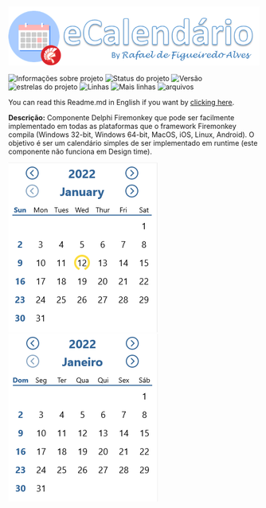 ![logotipo](https://github.com/rafael-figueiredo-alves/eCalendario/blob/main/img/logo.png)

![Informações sobre projeto](https://img.shields.io/badge/Vers%C3%A3o%20do%20Delphi-10.4.2%20Community-brightgreen)
![Status do projeto](https://img.shields.io/badge/Status%20do%20projeto-Vers%C3%A3o%201.0%20finalizada-brightgreen)
![Versão](https://img.shields.io/badge/Vers%C3%A3o%20do%20Projeto-1.0-brightgreen)
![estrelas do projeto](https://img.shields.io/github/stars/rafael-figueiredo-alves/eCalendario?style=flat-square)
![Linhas](https://tokei.rs/b1/github/rafael-figueiredo-alves/eCalendario?color=red&category=lines&style=flat-square)
![Mais linhas](https://tokei.rs/b1/github/rafael-figueiredo-alves/eCalendario?color=green&category=code&style=flat-square)
![arquivos](https://tokei.rs/b1/github/rafael-figueiredo-alves/eCalendario?color=yellow&category=files&style=flat-square)

You can read this Readme.md in English if you want by [clicking here](https://github.com/rafael-figueiredo-alves/eCalendario/blob/main/README-EN.md).

**Descrição:** Componente Delphi Firemonkey que pode ser facilmente implementado em todas as plataformas que o framework Firemonkey compila (Windows 32-bit, Windows 64-bit, MacOS, iOS, Linux, Android). O objetivo é ser um calendário simples de ser implementado em runtime (este componente não funciona em Design time).

![imagem do componente em inglês](https://github.com/rafael-figueiredo-alves/eCalendario/blob/main/img/img_componente.png) ![imagem do componente em português](https://github.com/rafael-figueiredo-alves/eCalendario/blob/main/img/img_componente_portugues.png)